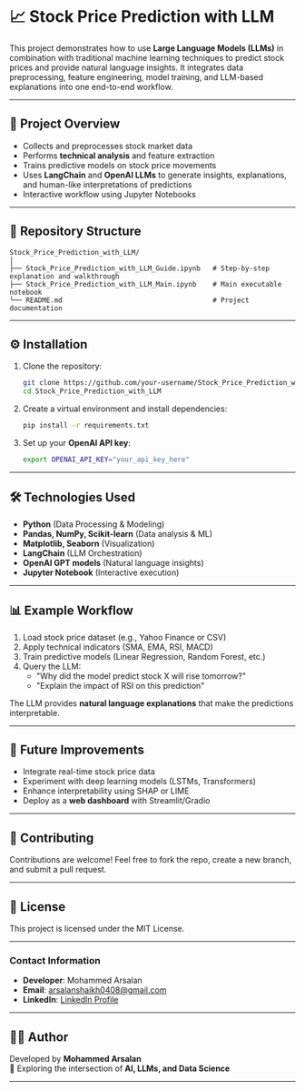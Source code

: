 # 📈 Stock Price Prediction with LLM

This project demonstrates how to use **Large Language Models (LLMs)** in combination with traditional machine learning techniques to predict stock prices and provide natural language insights. It integrates data preprocessing, feature engineering, model training, and LLM-based explanations into one end-to-end workflow.

---

## 🚀 Project Overview
- Collects and preprocesses stock market data
- Performs **technical analysis** and feature extraction
- Trains predictive models on stock price movements
- Uses **LangChain** and **OpenAI LLMs** to generate insights, explanations, and human-like interpretations of predictions
- Interactive workflow using Jupyter Notebooks

---

## 📂 Repository Structure
```
Stock_Price_Prediction_with_LLM/
│
├── Stock_Price_Prediction_with_LLM_Guide.ipynb   # Step-by-step explanation and walkthrough
├── Stock_Price_Prediction_with_LLM_Main.ipynb    # Main executable notebook
└── README.md                                     # Project documentation
```

---

## ⚙️ Installation
1. Clone the repository:
   ```bash
   git clone https://github.com/your-username/Stock_Price_Prediction_with_LLM.git
   cd Stock_Price_Prediction_with_LLM
   ```

2. Create a virtual environment and install dependencies:
   ```bash
   pip install -r requirements.txt
   ```

3. Set up your **OpenAI API key**:
   ```bash
   export OPENAI_API_KEY="your_api_key_here"
   ```

---

## 🛠️ Technologies Used
- **Python** (Data Processing & Modeling)
- **Pandas, NumPy, Scikit-learn** (Data analysis & ML)
- **Matplotlib, Seaborn** (Visualization)
- **LangChain** (LLM Orchestration)
- **OpenAI GPT models** (Natural language insights)
- **Jupyter Notebook** (Interactive execution)

---

## 📊 Example Workflow
1. Load stock price dataset (e.g., Yahoo Finance or CSV)
2. Apply technical indicators (SMA, EMA, RSI, MACD)
3. Train predictive models (Linear Regression, Random Forest, etc.)
4. Query the LLM:
   - "Why did the model predict stock X will rise tomorrow?"
   - "Explain the impact of RSI on this prediction"

The LLM provides **natural language explanations** that make the predictions interpretable.

---

## 📌 Future Improvements
- Integrate real-time stock price data
- Experiment with deep learning models (LSTMs, Transformers)
- Enhance interpretability using SHAP or LIME
- Deploy as a **web dashboard** with Streamlit/Gradio

---

## 🤝 Contributing
Contributions are welcome! Feel free to fork the repo, create a new branch, and submit a pull request.

---

## 📜 License
This project is licensed under the MIT License.

---
### Contact Information
- **Developer**: Mohammed Arsalan  
- **Email**: arsalanshaikh0408@gmail.com  
- **LinkedIn**: [LinkedIn Profile](http://www.linkedin.com/in/mohammed-arsalan-58543a305)  

---

## 👨‍💻 Author  
Developed by **Mohammed Arsalan**  
🎯 Exploring the intersection of **AI, LLMs, and Data Science**  

---

